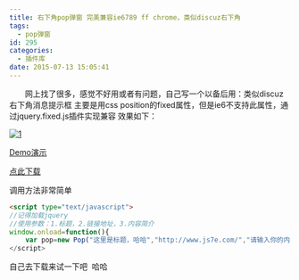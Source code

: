 ```yaml
---
title: 右下角pop弹窗 完美兼容ie6789 ff chrome，类似discuz右下角
tags:
  - pop弹窗
id: 295
categories:
  - 插件库
date: 2015-07-13 15:05:41
---
```


&emsp;&emsp;网上找了很多，感觉不好用或者有问题，自己写一个以备后用：类似discuz右下角消息提示框
主要是用css position的fixed属性，但是ie6不支持此属性，通过jquery.fixed.js插件实现兼容
效果如下：

[![1](http://www.npm8.com/wp-content/uploads/2015/07/17.jpg)](http://www.npm8.com/wp-content/uploads/2015/07/17.jpg)

[Demo演示](http://demo.grycheng.com/case/pop/pop.html)

[点此下载](http://pan.baidu.com/s/1nt9W4pb)

调用方法非常简单
```html
<script type="text/javascript">
//记得加载jquery
//使用参数：1.标题，2.链接地址，3.内容简介
window.onload=function(){
    var pop=new Pop("这里是标题，哈哈","http://www.js7e.com/","请输入你的内容简介，这里是内容简介.请输入你的内容简介，这里是内容简介.请输入你的内容简介，这里是内容简介");
</script>
```
自己去下载来试一下吧  哈哈